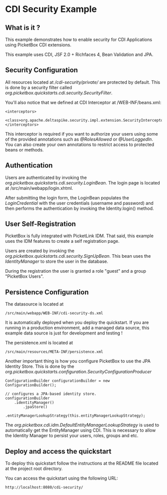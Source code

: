 CDI Security Example
===================

What is it ?
-----------

This example demonstrates how to enable security for CDI Applications using PicketBox CDI extensions.  

This example uses CDI, JSF 2.0 + Richfaces 4, Bean Validation and JPA.

Security Configuration
-----------

All resources located at */cdi-security/private/* are protected by default. This is done by a security filter called *org.picketbox.quickstarts.cdi.security.SecurityFilter*.

You'll also notice that we defined at CDI Interceptor at /WEB-INF/beans.xml:

   	<interceptors>
		<class>org.apache.deltaspike.security.impl.extension.SecurityInterceptor</class>
	</interceptors>
	
This interceptor is required if you want to authorize your users using some of the provided annotations such as *@RolesAllowed* or *@UserLoggedIn*. You can also create your own annotations to restrict access to protected beans or methods.

Authentication
-----------

Users are authenticated by invoking the *org.picketbox.quickstarts.cdi.security.LoginBean*. The login page is located at  /src/main/webapp/login.xhtml.

After submitting the login form, the LoginBean populates the *LoginCredential* with the user credentials (username and password) and then performs the authentication by invoking the Identity.login() method.

User Self-Registration
-----------

PicketBox is fully integrated with PicketLink IDM. That said, this example uses the IDM features to create a self registration page.

Users are created by invoking the *org.picketbox.quickstarts.cdi.security.SignUpBean*. This bean uses the *IdentityManager* to store the user in the database.

During the registration the user is granted a role "guest" and a group "PicketBox Users".

Persistence Configuration
-----------

The datasource is located at 

	/src/main/webapp/WEB-INF/cdi-security-ds.xml
	
It is automatically deployed when you deploy the quickstart. If you are running in a production environment, add a managed data source, this example data source is just for development and testing !

The persistence.xml is located at

	/src/main/resources/META-INF/persistence.xml
	
Another important thing is how you configure PicketBox to use the JPA Identity Store. This is done by the *org.picketbox.quickstarts.configuration.SecurityConfigurationProducer*

	ConfigurationBuilder configurationBuilder = new ConfigurationBuilder();
        
	// configures a JPA-based identity store.
    configurationBuilder
    	.identityManager()
    		.jpaStore()
    		    .entityManagerLookupStrategy(this.entityManagerLookupStrategy);

The *org.picketbox.cdi.idm.DefaultEntityManagerLookupStrategy* is used to automatically get the EntityManager using CDI. This is necessary to allow the Identity Manager to persist your users, roles, groups and etc.

Deploy and access the quickstart
-----------

To deploy this quickstart follow the instructions at the README file located at the project root directory.

You can access the quickstart using the following URL:

	http://localhost:8080/cdi-security/